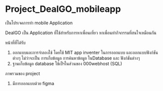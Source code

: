 # Project_DealGO_mobileapp

เป็นโปรเจคการทำ mobile Application

DealGO เป็น Application ที่ใช้สำหรับการหาเพื่อนเที่ยว หาเพื่อนทำกิจกรรมที่สนใจเหมือนกัน

หน้าที่ที่ได้รับ
  1. ออกแบบและการจำลองใช้ โดยใช้ MIT app inventer ในการออกแบบ และออกแบบฟังก์ชันต่างๆ ไม่ว่าจะเป็น การเก็บข้อมูล การค้นหาข้อมูล ในDatabase และ ฟังก์ชันต่างๆ
  2. ฐานเก็บข้อมูล database ใช้เป็ฯในส่วนของ 000webhost (SQL)

ภาพรวมของ project
  1. มีการออกแบบด้วย figma
